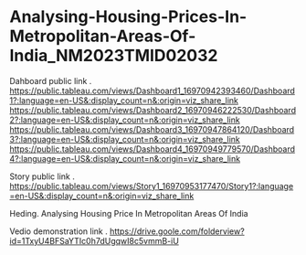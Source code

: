 # Analysing-Housing-Prices-In-Metropolitan-Areas-Of-India_NM2023TMID02032


Dahboard public link .      https://public.tableau.com/views/Dashboard1_16970942393460/Dashboard1?:language=en-US&:display_count=n&:origin=viz_share_link
                            https://public.tableau.com/views/Dashboard2_16970946222530/Dashboard2?:language=en-US&:display_count=n&:origin=viz_share_link
                            https://public.tableau.com/views/Dashboard3_16970947864120/Dashboard3?:language=en-US&:display_count=n&:origin=viz_share_link
                            https://public.tableau.com/views/Dashboard4_16970949779570/Dashboard4?:language=en-US&:display_count=n&:origin=viz_share_link


Story public link .         https://public.tableau.com/views/Story1_16970953177470/Story1?:language=en-US&:display_count=n&:origin=viz_share_link


Heding.                      Analysing Housing Price In Metropolitan Areas Of India 

Vedio demonstration link .   https://drive.goole.com/folderview?id=1TxyU4BFSaYTIc0h7dUgqwI8c5vmmB-iU
